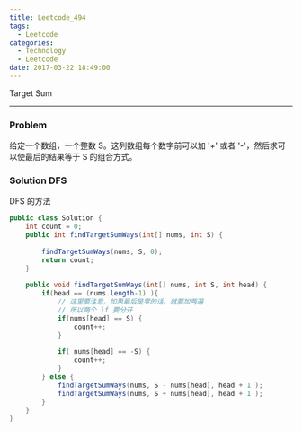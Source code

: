 ```yaml
---
title: Leetcode_494
tags:
  - Leetcode
categories:
  - Technology
  - Leetcode
date: 2017-03-22 18:49:00
---
```

Target Sum

<!-- more -->

***

### Problem
给定一个数组，一个整数 S。这列数组每个数字前可以加 '+' 或者 '-'，然后求可以使最后的结果等于 S 的组合方式。

### Solution DFS

DFS 的方法

``` java
public class Solution {
    int count = 0;
    public int findTargetSumWays(int[] nums, int S) {
        
        findTargetSumWays(nums, S, 0);
        return count;
    }
    
    public void findTargetSumWays(int[] nums, int S, int head) {
        if(head == (nums.length-1) ){
            // 这里要注意，如果最后是零的话，就要加两遍
            // 所以两个 if 要分开
            if(nums[head] == S) {
                count++;
            }
            
            if( nums[head] == -S) {
                count++;
            }
        } else {
            findTargetSumWays(nums, S - nums[head], head + 1 );
            findTargetSumWays(nums, S + nums[head], head + 1 );
        }
    }
}
```











































